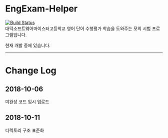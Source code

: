 # EngExam-Helper

[![Build Status](https://travis-ci.com/moreal/EngExam-Helper.svg?branch=master)](https://travis-ci.com/moreal/EngExam-Helper)  
대덕소프트웨어마이스터고등학교 영어 단어 수행평가 학습을 도와주는 모의 시험 프로그램입니다.

현재 개발 중에 있습니다.

***
# Change Log

## 2018-10-06

미완성 코드 임시 업로드

## 2018-10-11

디렉토리 구조 표준화
